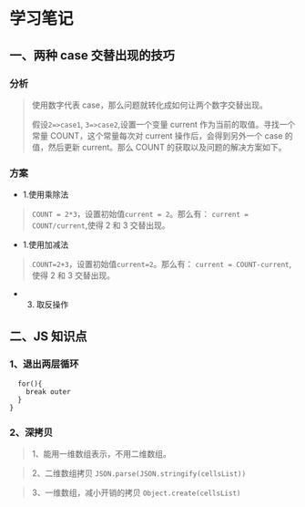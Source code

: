 # 学习笔记

## 一、两种 case 交替出现的技巧

### 分析

> 使用数字代表 case，那么问题就转化成如何让两个数字交替出现。
>
> 假设`2=>case1`, `3=>case2`,设置一个变量 current 作为当前的取值。寻找一个常量 COUNT，这个常量每次对 current 操作后，会得到另外一个 case 的值，然后更新 current。那么 COUNT 的获取以及问题的解决方案如下。

### 方案

- 1.使用乘除法

> `COUNT = 2*3`，设置初始值`current = 2`。那么有：
> `current = COUNT/current`,使得 2 和 3 交替出现。

- 1.使用加减法

> `COUNT=2+3`，设置初始值`current=2`。那么有：
> `current = COUNT-current`,使得 2 和 3 交替出现。

- 3. 取反操作

## 二、JS 知识点

### 1、退出两层循环

```outer:for(){
  for(){
    break outer
  }
}
```

### 2、深拷贝

> 1、能用一维数组表示，不用二维数组。

> 2、二维数组拷贝 `JSON.parse(JSON.stringify(cellsList))`

> 3、一维数组，减小开销的拷贝 `Object.create(cellsList)`
